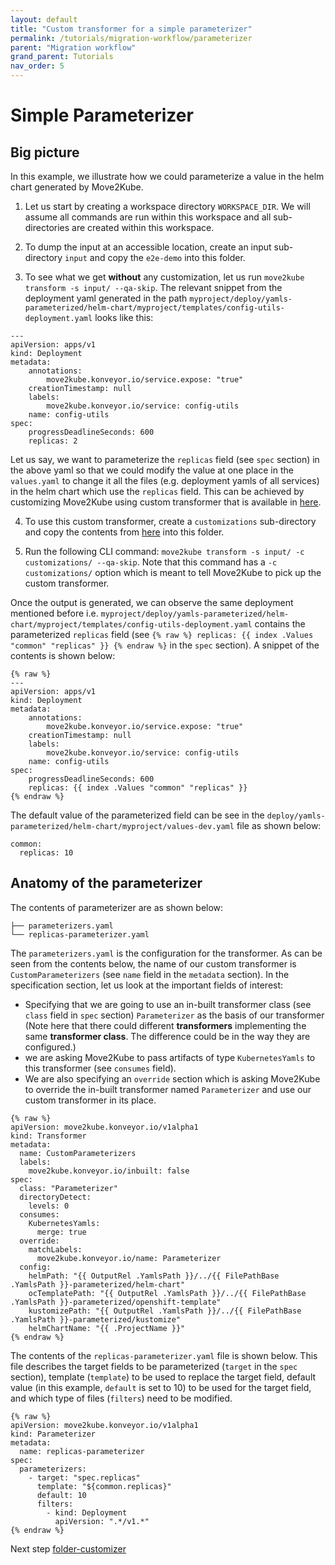 ```yaml
---
layout: default
title: "Custom transformer for a simple parameterizer"
permalink: /tutorials/migration-workflow/parameterizer
parent: "Migration workflow"
grand_parent: Tutorials
nav_order: 5
---
```


# Simple Parameterizer

## Big picture

In this example, we illustrate how we could parameterize a value in the helm chart generated by Move2Kube. 

1. Let us start by creating a workspace directory `WORKSPACE_DIR`. We will assume all commands are run within this workspace and all sub-directories are created within this workspace.

2. To dump the input at an accessible location, create an input sub-directory `input` and copy the `e2e-demo` into this folder.

3. To see what we get **without** any customization, let us run `move2kube transform -s input/ --qa-skip`. The relevant snippet from the deployment yaml generated in the path  `myproject/deploy/yamls-parameterized/helm-chart/myproject/templates/config-utils-deployment.yaml` looks like this:
```
---
apiVersion: apps/v1
kind: Deployment
metadata:
    annotations:
        move2kube.konveyor.io/service.expose: "true"
    creationTimestamp: null
    labels:
        move2kube.konveyor.io/service: config-utils
    name: config-utils
spec:
    progressDeadlineSeconds: 600
    replicas: 2
```

Let us say, we want to parameterize the `replicas` field (see `spec` section) in the above yaml so that we could modify the value at one place in the `values.yaml` to change it all the files (e.g. deployment yamls of all services) in the helm chart which use the `replicas` field. This can be achieved by customizing Move2Kube using custom transformer that is available in [here](https://github.com/konveyor/move2kube-transformers/tree/main/parameterizers/simple-example/).

4. To use this custom transformer, create a `customizations` sub-directory and copy the contents from [here](https://github.com/konveyor/move2kube-transformers/tree/main/parameterizers/simple-example/) into this folder.

5. Run the following CLI command: `move2kube transform -s input/ -c customizations/ --qa-skip`. Note that this command has a `-c customizations/` option which is meant to tell Move2Kube to pick up the custom transformer. 

Once the output is generated, we can observe the same deployment mentioned before i.e. `myproject/deploy/yamls-parameterized/helm-chart/myproject/templates/config-utils-deployment.yaml` contains the parameterized `replicas` field (see `{% raw %} replicas: {{ index .Values "common" "replicas" }} {% endraw %}` in the `spec` section). A snippet of the contents is shown below:
```
{% raw %}
---
apiVersion: apps/v1
kind: Deployment
metadata:
    annotations:
        move2kube.konveyor.io/service.expose: "true"
    creationTimestamp: null
    labels:
        move2kube.konveyor.io/service: config-utils
    name: config-utils
spec:
    progressDeadlineSeconds: 600
    replicas: {{ index .Values "common" "replicas" }}
{% endraw %}
```
The default value of the parameterized field can be see in the `deploy/yamls-parameterized/helm-chart/myproject/values-dev.yaml` file as shown below:
```
common:
  replicas: 10
```

## Anatomy of the parameterizer
The contents of parameterizer are as shown below:
```
├── parameterizers.yaml
└── replicas-parameterizer.yaml
```
The `parameterizers.yaml` is the configuration for the transformer. As can be seen from the contents below, the name of our custom transformer is `CustomParameterizers` (see `name` field in the `metadata` section). In the specification section, let us look at the important fields of interest:
- Specifying that we are going to use an in-built transformer class (see `class` field in `spec` section) `Parameterizer` as the basis of our transformer (Note here that there could different **transformers** implementing the same **transformer class**. The difference could be in the way they are configured.)
- we are asking Move2Kube to pass artifacts of type `KubernetesYamls` to this transformer (see `consumes` field).
- We are also specifying an `override` section which is asking Move2Kube to override the in-built transformer named `Parameterizer` and use our custom transformer in its place.

```
{% raw %}
apiVersion: move2kube.konveyor.io/v1alpha1
kind: Transformer
metadata:
  name: CustomParameterizers
  labels: 
    move2kube.konveyor.io/inbuilt: false
spec:
  class: "Parameterizer"
  directoryDetect:
    levels: 0
  consumes:
    KubernetesYamls:
      merge: true
  override:
    matchLabels: 
      move2kube.konveyor.io/name: Parameterizer
  config:
    helmPath: "{{ OutputRel .YamlsPath }}/../{{ FilePathBase .YamlsPath }}-parameterized/helm-chart"
    ocTemplatePath: "{{ OutputRel .YamlsPath }}/../{{ FilePathBase .YamlsPath }}-parameterized/openshift-template"
    kustomizePath: "{{ OutputRel .YamlsPath }}/../{{ FilePathBase .YamlsPath }}-parameterized/kustomize"
    helmChartName: "{{ .ProjectName }}"
{% endraw %}
```

The contents of the `replicas-parameterizer.yaml` file is shown below.  This file describes the target fields to be parameterized (`target` in the `spec` section), template (`template`) to be used to replace the target field, default value (in this example, `default` is set to 10) to be used for the target field, and which type of files (`filters`) need to be modified.

```
{% raw %}
apiVersion: move2kube.konveyor.io/v1alpha1
kind: Parameterizer
metadata:
  name: replicas-parameterizer
spec:
  parameterizers:
    - target: "spec.replicas"
      template: "${common.replicas}"
      default: 10
      filters:
        - kind: Deployment
          apiVersion: ".*/v1.*"
{% endraw %}
```
Next step [folder-customizer](/tutorials/migration-workflow/folder-customizer)
